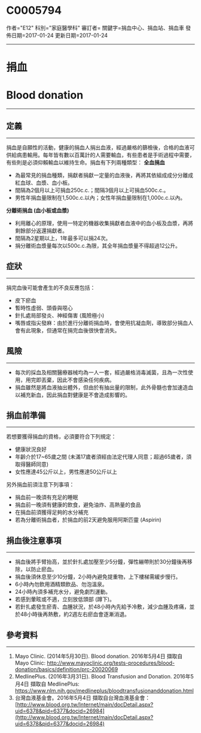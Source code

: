 # C0005794
作者="E12"
科別="家庭醫學科"
審訂者=
關鍵字=捐血中心、捐血站、捐血車
發佈日期=2017-01-24
更新日期=2017-01-24

----------
# 捐血
# Blood donation
----------
## 定義
----------

捐血是自願性的活動，健康的捐血人捐出血液，經過嚴格的篩檢後，合格的血液可供給病患輸用。每年皆有數以百萬計的人需要輸血，有些患者是手術過程中需要，有些則是必須仰賴輸血以維持生命。捐血有下列兩種類型：
**全血捐血**

- 為最常見的捐血種類，捐獻者捐獻一定量的血液後，再將其依組成成分分離成紅血球、血漿、血小板。
- 間隔為2個月以上可捐血250c.c.；間隔3個月以上可捐血500c.c.。
- 男性年捐血量限制在1,500c.c.以內；女性年捐血量限制在1,000c.c.以內。

**分離術捐血 (血小板或血漿)**

- 利用離心的原理，使用一特定的機器收集捐獻者血液中的血小板及血漿，再將剩餘部分返還捐獻者。
- 間隔為2星期以上，1年最多可以捐24次。
- 捐分離術血漿量每次以500c.c.為限，其全年捐血漿量不得超過12公升。
## 症狀
----------

捐完血後可能會產生的不良反應包括：

- 皮下瘀血
- 暫時性虛弱、頭昏與噁心
- 針扎處局部發炎、神經傷害 (風險極小) 
- 嘴唇或指尖發麻：由於進行分離術捐血時，會使用抗凝血劑，導致部分捐血人會有此現象，但通常在捐完血後很快會消失。
## 風險
----------
- 每次的採血及相關醫療器械均為一人一套，經過嚴格消毒滅菌，且為一次性使用，用完即丟棄，因此不會感染任何疾病。
- 捐血雖然是將血液抽出體外，但由於有抽出量的限制，此外骨髓也會加速造血以補充新血，因此捐血對健康是不會造成影響的。
## 捐血前準備
----------

若想要獲得捐血的資格，必須要符合下列規定：

- 健康狀況良好
- 年齡介於17~65歲之間 (未滿17歲者須經由法定代理人同意；超過65歲者，須取得醫師同意) 
- 女性應達45公斤以上，男性應達50公斤以上

另外捐血前須注意下列事項：

- 捐血前一晚須有充足的睡眠
- 捐血前一晚須有健康的飲食，避免油炸、高熱量的食品
- 在捐血前須獲得足夠的水分補充
- 若為分離術捐血者，於捐血的前2天避免服用阿斯匹靈 (Aspirin)
## 捐血後注意事項
----------
- 捐血後將手臂抬高，並於針扎處加壓至少5分鐘，彈性繃帶則於30分鐘後再移除，以防止瘀血。
- 捐血後須休息至少10分鐘，2小時內避免提重物，上下樓梯需緩步慢行。
- 6小時內勿飲用酒精類飲品、勿泡溫泉。
- 24小時內須多補充水分，避免劇烈運動。
- 若感到暈眩或不適，立刻放低頭部 (蹲下)。
- 若針扎處發生瘀青、血腫狀況，於48小時內先給予冷敷，減少血腫及疼痛，並於48小時後再熱敷，約2週左右瘀血會逐漸消退。 
## 參考資料
----------
1. Mayo Clinic. (2014年5月30日). Blood donation. 2016年5月4日 擷取自 Mayo Clinic: http://www.mayoclinic.org/tests-procedures/blood-donation/basics/definition/prc-20020069
2. MedlinePlus. (2016年3月31日). Blood Transfusion and Donation. 2016年5月4日 擷取自 MedlinePlus: 
  https://www.nlm.nih.gov/medlineplus/bloodtransfusionanddonation.html
3. 台灣血液基金會。2016年5月4日 擷取自台灣血液基金會：
  [http://www.blood.org.tw/Internet/main/docDetail.aspx?uid=6378&pid=6377&docid=26984](http://www.blood.org.tw/Internet/main/docDetail.aspx?uid=6378&pid=6377&docid=26984)

